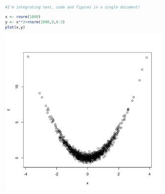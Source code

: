 ```R
#I'm integrating text, code and figures in a single document!
```


```R
x <- rnorm(1000)
y <- x**2+rnorm(1000,0,0.3)
plot(x,y)
```


    
![png](output_1_0.png)
    



```R

```
